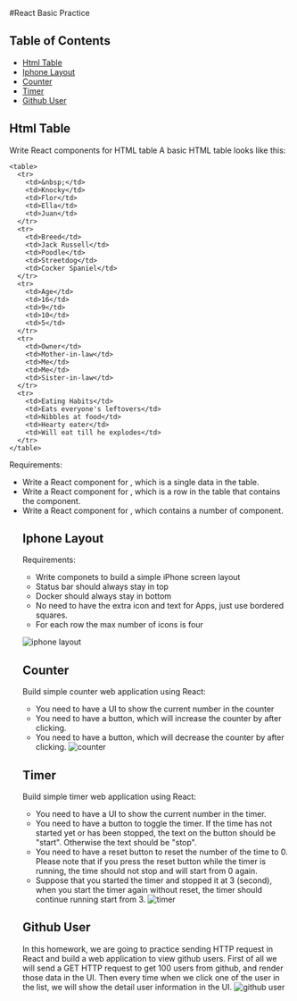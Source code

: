 #React Basic Practice

## Table of Contents

- [Html Table](#html-table)
- [Iphone Layout](#iphone-layout)
- [Counter](#counter)
- [Timer](#timer)
- [Github User](#github-user)

## Html Table

Write React components for HTML table
A basic HTML table looks like this:
```
<table>
  <tr>
    <td>&nbsp;</td>
    <td>Knocky</td>
    <td>Flor</td>
    <td>Ella</td>
    <td>Juan</td>
  </tr>
  <tr>
    <td>Breed</td>
    <td>Jack Russell</td>
    <td>Poodle</td>
    <td>Streetdog</td>
    <td>Cocker Spaniel</td>
  </tr>
  <tr>
    <td>Age</td>
    <td>16</td>
    <td>9</td>
    <td>10</td>
    <td>5</td>
  </tr>
  <tr>
    <td>Owner</td>
    <td>Mother-in-law</td>
    <td>Me</td>
    <td>Me</td>
    <td>Sister-in-law</td>
  </tr>
  <tr>
    <td>Eating Habits</td>
    <td>Eats everyone's leftovers</td>
    <td>Nibbles at food</td>
    <td>Hearty eater</td>
    <td>Will eat till he explodes</td>
  </tr>
</table>
```

Requirements:

* Write a React component for <td>, which is a single data in the table.
* Write a React component for <tr>, which is a row in the table that contains the <td> component.
* Write a React component for <table>, which contains a number of <tr> component.


## Iphone Layout

Requirements:

* Write componets to build a simple iPhone screen layout
* Status bar should always stay in top
* Docker should always stay in bottom
* No need to have the extra icon and text for Apps, just use bordered squares.
* For each row the max number of icons is four

![iphone layout](http://tutorial.haochuan.io/diagram/dist/iphone.png)

## Counter

Build simple counter web application using React:

* You need to have a UI to show the current number in the counter
* You need to have a button, which will increase the counter by after clicking.
* You need to have a button, which will decrease the counter by after clicking.
![counter](http://tutorial.haochuan.io/diagram/dist/react-counter-css.png)

## Timer
Build simple timer web application using React:

* You need to have a UI to show the current number in the timer.
* You need to have a button to toggle the timer. If the time has not started yet or has been  stopped, the text on the button should be "start". Otherwise the text should be "stop".
* You need to have a reset button to reset the number of the time to 0. Please note that if you press the reset button while the timer is running, the time should not stop and will start from 0 again.
* Suppose that you started the timer and stopped it at 3 (second), when you start the timer again without reset, the timer should continue running start from 3.
![timer](http://tutorial.haochuan.io/diagram/dist/react-homework-2.gif)

## Github User

In this homework, we are going to practice sending HTTP request in React and build a web application to view github users. First of all we will send a GET HTTP request to get 100 users from github, and render those data in the UI. Then every time when we click one of the user in the list, we will show the detail user information in the UI.
![github user](http://tutorial.haochuan.io/diagram/dist/react-homework-3.gif)
